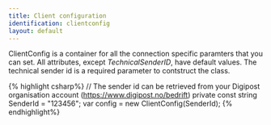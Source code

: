 ```yaml
---
title: Client configuration
identification: clientconfig
layout: default
---
```


ClientConfig is a container for all the connection specific paramters that you can set. All attributes, except _TechnicalSenderID_, have default values.  The technical sender id is a required parameter to contstruct the class.

{% highlight csharp%}
// The sender id can be retrieved from your Digipost organisation account (https://www.digipost.no/bedrift)
private const string SenderId = "123456";
var config = new ClientConfig(SenderId);
{% endhighlight%}